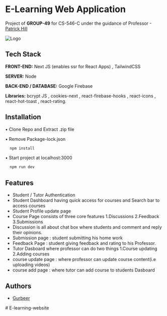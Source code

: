 
# E-Learning Web Application

Project of **GROUP-49** for CS-546-C under the guidance of Professor -[Patrick Hill](https://github.com/graffixnyc)


![Logo](https://firebasestorage.googleapis.com/v0/b/e-learning-3d26c.appspot.com/o/Cover.png?alt=media&token=889757c1-6b59-483c-96bd-ed0cf70449b9)


## Tech Stack

**FRONT-END:** Next JS (enables ssr for React Apps) , TailwindCSS

**SERVER:** Node



**BACK-END / DATABASE:** Google Firebase

**Libraries:** bcrypt JS , cookies-next , react-firebase-hooks , react-icons , react-hot-toast , react-rating.


## Installation

• Clone Repo and Extract .zip file

• Remove Package-lock.json
```bash
  npm install
```
• Start project at localhost:3000
```bash
  npm run dev
```




    
## Features

- Student / Tutor Authentication
- Student Dashboard having quick access for courses and Search bar to access courses
- Student Profile update page
- Course Page consists of three core features 1.Discussions 2.Feedback 3.Submissions
- Discussion is all about chat box where students and comment and reply their opinions.
- Submission page : student submitting his home work
- Feedback Page : student giving feedback and rating to his Professor.
- Tutor Dasboard where professor can do two things 1.Course updating 2.Adding courses
- course update page : where professor can update course content(i.e uploading videos)
- course add page : where tutor can add course to students Dasboard




## Authors
- [Gurbeer](https://github.com/Gurbeer-Sokhi)


#   E - l e a r n i n g - w e b s i t e  
 
